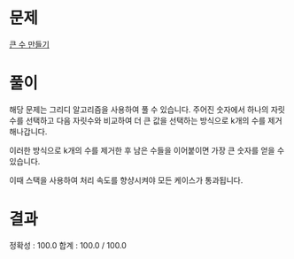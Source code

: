 # 문제

[큰 수 만들기](https://school.programmers.co.kr/learn/courses/30/lessons/42883#qna)

# 풀이

해당 문제는 그리디 알고리즘을 사용하여 풀 수 있습니다. 주어진 숫자에서 하나의 자릿수를 선택하고 다음 자릿수와 비교하여 더 큰 값을 선택하는 방식으로 k개의 수를 제거해나갑니다.

이러한 방식으로 k개의 수를 제거한 후 남은 수들을 이어붙이면 가장 큰 숫자를 얻을 수 있습니다.

이때 스택을 사용하여 처리 속도를 향샹시켜야 모든 케이스가 통과됩니다.

# 결과

정확성 : 100.0
합계 : 100.0 / 100.0
